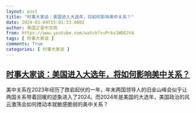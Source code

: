 ```yaml
---
layout: post
title: "时事大家谈：美国进入大选年，将如何影响美中关系？"
date: 2024-01-04T15:01:53.000Z
author: 美国之音中文网
from: https://www.youtube.com/watch?v=Prks1WDGJtA
tags: [ 时事大家谈 ]
comments: True
categories: [ 时事大家谈 ]
---
```

<!--1704380513000-->
[时事大家谈：美国进入大选年，将如何影响美中关系？](https://www.youtube.com/watch?v=Prks1WDGJtA)
------

<div>
美中关系在2023年经历了跌宕起伏的一年，年末两国领导人的旧金山峰会似乎让两国关系带着回暖的迹象进入了2024。而2024年是美国的大选年，美国政治的风云激荡会如何搅动本就敏感脆弱的美中关系？
</div>
